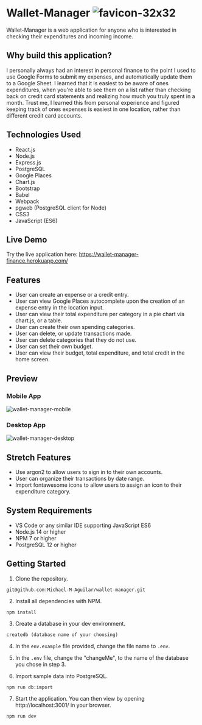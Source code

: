 # Wallet-Manager ![favicon-32x32](https://user-images.githubusercontent.com/82178046/133870742-5dad18eb-b0f8-4c56-80c5-73cb0633f3d7.png)
Wallet-Manager is a web application for anyone who is interested in checking their expenditures and incoming income. 

## Why build this application?
I personally always had an interest in personal finance to the point I used to use Google Forms to submit my expenses, and automatically update them to a Google Sheet. I learned that it is easiest to be aware of ones expenditures, when you're able to see them on a list rather than checking back on credit card statements and realizing how much you truly spent in a month. Trust me, I learned this from personal experience and figured keeping track of ones expenses is easiest in one location, rather than different credit card accounts. 

## Technologies Used
- React.js
- Node.js
- Express.js
- PostgreSQL
- Google Places
- Chart.js
- Bootstrap
- Babel
- Webpack
- pgweb (PostgreSQL client for Node)
- CSS3
- JavaScript (ES6)

## Live Demo 
Try the live application here: https://wallet-manager-finance.herokuapp.com/

## Features
- User can create an expense or a credit entry.
- User can view Google Places autocomplete upon the creation of an expense entry in the location input.
- User can view their total expenditure per category in a pie chart via chart.js, or a table.
- User can create their own spending categories.
- User can delete, or update transactions made.
- User can delete categories that they do not use. 
- User can set their own budget.
- User can view their budget, total expenditure, and total credit in the home screen.

## Preview
### Mobile App
![wallet-manager-mobile](https://user-images.githubusercontent.com/82178046/133870667-fa2fe466-d4a7-4a33-8956-2d80e299d843.gif)

### Desktop App
![wallet-manager-desktop](https://user-images.githubusercontent.com/82178046/133870670-5b3cdfd8-a971-417b-81ac-66df27e6af43.gif)


## Stretch Features
- Use argon2 to allow users to sign in to their own accounts.
- User can organize their transactions by date range.
- Import fontawesome icons to allow users to assign an icon to their expenditure category. 

## System Requirements 
- VS Code or any similar IDE supporting JavaScript ES6
- Node.js 14 or higher
- NPM 7 or higher
- PostgreSQL 12 or higher

## Getting Started
1. Clone the repository.
```
git@github.com:Michael-M-Aguilar/wallet-manager.git
```

2. Install all dependencies with NPM.
```
npm install
```

3. Create a database in your dev environment.
```
createdb (database name of your choosing)
```

4. In the `env.example` file provided, change the file name to `.env`. 
 
5. In the `.env` file, change the "changeMe", to the name of the database you chose in step 3. 

6. Import sample data into PostgreSQL.
```
npm run db:import
```

7. Start the application. You can then view by opening http://localhost:3001/ in your browser.
```
npm run dev
```
